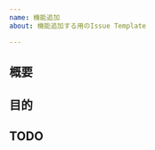 ```yaml
---
name: 機能追加
about: 機能追加する用のIssue Template

---
```


## 概要
<!-- 何をやるか具体的に -->

## 目的
<!-- 何のためにやるか -->

## TODO
<!-- チェックリストとして、不要なら削除 -->
